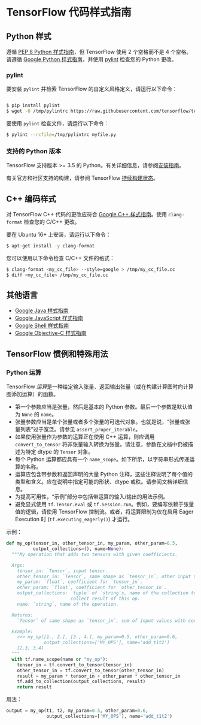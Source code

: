 # TensorFlow 代码样式指南

## Python 样式

遵循 [PEP 8 Python 样式指南](https://www.python.org/dev/peps/pep-0008/)，但 TensorFlow 使用 2 个空格而不是 4 个空格。请遵循 [Google Python 样式指南](https://github.com/google/styleguide/blob/gh-pages/pyguide.md)，并使用 [pylint](https://www.pylint.org/) 检查您的 Python 更改。

### pylint

要安装 `pylint` 并检索 TensorFlow 的自定义风格定义，请运行以下命令：

```bash

$ pip install pylint
$ wget -O /tmp/pylintrc https://raw.githubusercontent.com/tensorflow/tensorflow/master/tensorflow/tools/ci_build/pylintrc

```

要使用 `pylint` 检查文件，请运行以下命令：

```bash
$ pylint --rcfile=/tmp/pylintrc myfile.py
```

### 支持的 Python 版本

TensorFlow 支持版本 >= 3.5 的 Python。有关详细信息，请参阅[安装指南](https://www.tensorflow.org/install)。

有关官方和社区支持的构建，请参阅 TensorFlow [持续构建状态](https://github.com/tensorflow/tensorflow/blob/master/README.md#continuous-build-status)。

## C++ 编码样式

对 TensorFlow C++ 代码的更改应符合 [Google C++ 样式指南](https://google.github.io/styleguide/cppguide.html)。使用 `clang-format` 检查您的 C/C++ 更改。

要在 Ubuntu 16+ 上安装，请运行以下命令：

```bash
$ apt-get install -y clang-format
```

您可以使用以下命令检查 C/C++ 文件的格式：

```bash
$ clang-format <my_cc_file> --style=google > /tmp/my_cc_file.cc
$ diff <my_cc_file> /tmp/my_cc_file.cc
```

## 其他语言

- [Google Java 样式指南](https://google.github.io/styleguide/javaguide.html)
- [Google JavaScript 样式指南](https://google.github.io/styleguide/jsguide.html)
- [Google Shell 样式指南](https://google.github.io/styleguide/shell.xml)
- [Google Objective-C 样式指南](https://google.github.io/styleguide/objcguide.html)

## TensorFlow 惯例和特殊用法

### Python 运算

TensorFlow *运算*是一种给定输入张量、返回输出张量（或在构建计算图时向计算图添加运算）的函数。

- 第一个参数应当是张量，然后是基本的 Python 参数。最后一个参数是默认值为 `None` 的 `name`。
- 张量参数应当是单个张量或者多个张量的可迭代对象。也就是说，“张量或张量列表”过于宽泛。请参见 `assert_proper_iterable`。
- 如果使用张量作为参数的运算正在使用 C++ 运算，则应调用 `convert_to_tensor` 将非张量输入转换为张量。请注意，参数在文档中仍被描述为特定 dtype 的 `Tensor` 对象。
- 每个 Python 运算都应具有一个 `name_scope`。如下所示，以字符串形式传递运算的名称。
- 运算应包含带参数和返回声明的大量 Python 注释，这些注释说明了每个值的类型和含义。应在说明中指定可能的形状、dtype 或秩。请参阅文档详细信息。
- 为提高可用性，“示例”部分中包括带运算的输入/输出的用法示例。
- 避免显式使用 `tf.Tensor.eval` 或 `tf.Session.run`。例如，要编写依赖于张量值的逻辑，请使用 TensorFlow 控制流。或者，将运算限制为仅在启用 Eager Execution 时 (`tf.executing_eagerly()`) 才运行。

示例：

```python
def my_op(tensor_in, other_tensor_in, my_param, other_param=0.5,
          output_collections=(), name=None):
  """My operation that adds two tensors with given coefficients.

  Args:
    tensor_in: `Tensor`, input tensor.
    other_tensor_in: `Tensor`, same shape as `tensor_in`, other input tensor.
    my_param: `float`, coefficient for `tensor_in`.
    other_param: `float`, coefficient for `other_tensor_in`.
    output_collections: `tuple` of `string`s, name of the collection to
                        collect result of this op.
    name: `string`, name of the operation.

  Returns:
    `Tensor` of same shape as `tensor_in`, sum of input values with coefficients.

  Example:
    >>> my_op([1., 2.], [3., 4.], my_param=0.5, other_param=0.6,
              output_collections=['MY_OPS'], name='add_t1t2')
    [2.3, 3.4]
  """
  with tf.name_scope(name or "my_op"):
    tensor_in = tf.convert_to_tensor(tensor_in)
    other_tensor_in = tf.convert_to_tensor(other_tensor_in)
    result = my_param * tensor_in + other_param * other_tensor_in
    tf.add_to_collection(output_collections, result)
    return result
```

用法：

```python
output = my_op(t1, t2, my_param=0.5, other_param=0.6,
               output_collections=['MY_OPS'], name='add_t1t2')
```
